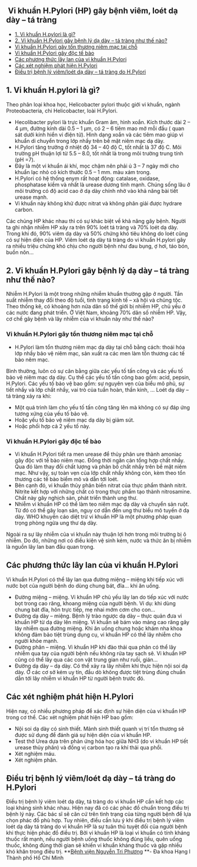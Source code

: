 ## ️ Vi khuẩn H.Pylori (HP) gây bệnh viêm, loét dạ dày – tá tràng

  * [1. Vi khuẩn H.pylori là gì?](https://bvnguyentriphuong.com.vn/benh-truyen-nhiem/vi-khuan-hpylori-hp-gay-benh-viem-loet-da-day-ta-trang#1-vi-khun-hpylori-l-g)
  * [2. Vi khuẩn H.Pylori gây bệnh lý dạ dày – tá tràng như thế nào?](https://bvnguyentriphuong.com.vn/benh-truyen-nhiem/vi-khuan-hpylori-hp-gay-benh-viem-loet-da-day-ta-trang#2-vi-khun-hpylori-gy-bnh-l-d-dy-t-trng-nh-th-no)
  * [Vi khuẩn H.Pylori gây tổn thương niêm mạc tại chỗ](https://bvnguyentriphuong.com.vn/benh-truyen-nhiem/vi-khuan-hpylori-hp-gay-benh-viem-loet-da-day-ta-trang#vi-khun-hpylori-gy-tn-thng-nim-mc-ti-ch)
  * [Vi khuẩn H.Pylori gây độc tế bào](https://bvnguyentriphuong.com.vn/benh-truyen-nhiem/vi-khuan-hpylori-hp-gay-benh-viem-loet-da-day-ta-trang#vi-khun-hpylori-gy-c-t-bo)
  * [Các phương thức lây lan của vi khuẩn H.Pylori](https://bvnguyentriphuong.com.vn/benh-truyen-nhiem/vi-khuan-hpylori-hp-gay-benh-viem-loet-da-day-ta-trang#cc-phng-thc-ly-lan-ca-vi-khun-hpylori)
  * [Các xét nghiệm phát hiện H.Pylori](https://bvnguyentriphuong.com.vn/benh-truyen-nhiem/vi-khuan-hpylori-hp-gay-benh-viem-loet-da-day-ta-trang#cc-xt-nghim-pht-hin-hpylori)
  * [Điều trị bệnh lý viêm/loét dạ dày – tá tràng do H.Pylori](https://bvnguyentriphuong.com.vn/benh-truyen-nhiem/vi-khuan-hpylori-hp-gay-benh-viem-loet-da-day-ta-trang#iu-tr-bnh-l-vimlot-d-dy-t-trng-do-hpylori)


## **1. Vi khuẩn H.pylori là gì?**
Theo phân loại khoa học, Helicobacter pylori thuộc giới vi khuẩn, ngành Proteobacteria, chi Helicobacter, loài H.Pylori.
  * Hecolibacter pylori là trực khuẩn Gram âm, hình xoắn. Kích thước dài 2 – 4 µm, đường kính dài 0.5 – 1 µm, có 2 – 6 tiêm mao mở mỗi đầu ( quan sát dưới kính hiển vi điện tử). Hình dạng xoắn và các tiêm mao giúp vi khuẩn di chuyển trong lớp nhầy trên bề mặt niêm mạc dạ dày.
  * H.Pylori tăng trưởng ở nhiệt độ 34 – 40 độ C, tốt nhất là 37 độ C. Môi trường pH thuận lợi từ 5.5 – 8.0, tốt nhất là trong môi trường trung tính (pH =7).
  * Đây là một vi khuẩn ái khí, mọc chậm nên phải ủ 3 – 7 ngày mới cho khuẩn lạc nhỏ có kích thước 0.5 – 1 mm. màu xám trong.
  * H.Pylori có hệ thống enym rất hoạt động: catalase, oxidase, phosphatase kiềm và nhất là urease dương tính mạnh. Chúng sống lâu ở môi trường có độ acid cao ở dạ dày chính nhờ vào khả năng bài tiết urease mạnh.
  * Vi khuẩn này không khử được nitrat và không phân giải được hydrare carbon.


Các chủng HP khác nhau thì có sự khác biệt về khả năng gây bệnh. Người ta ghi nhận nhiễm HP xảy ra trên 90% loét tá tràng và 70% loét dạ dày. Trong khi đó, 90% viêm dạ dày và 50% chứng khó tiêu không do loét cũng có sự hiện diện của HP.
Viêm loét dạ dày tá tràng do vi khuẩn H.pylori gây ra nhiều triệu chứng khó chịu cho người bệnh như đau bụng, ợ hơi, táo bón, buồn nôn…
## **2. Vi khuẩn H.Pylori gây bệnh lý dạ dày – tá tràng như thế nào?**
Nhiễm H.Pylori là một trong những nhiễm khuẩn thường gặp ở người. Tần suất nhiễm thay đổi theo độ tuổi, tình trạng kinh tế – xã hội và chủng tộc. Theo thống kê, có khoảng hơn nửa dân số thế giới bị nhiễm HP, chủ yếu ở các nước đang phát triển. Ở Việt Nam, khoảng 70% dân số nhiễm HP. Vậy, cơ chế gây bệnh và lây nhiễm của vi khuẩn này như thế nào?
### **Vi khuẩn H.Pylori gây tổn thương niêm mạc tại chỗ**
  * H.Pylori làm tổn thương niêm mạc dạ dày tại chỗ bằng cách: thoái hóa lớp nhầy bảo vệ niêm mạc, sản xuất ra các men làm tổn thương các tế bào nêm mạc.


Bình thường, luôn có sự cân bằng giữa các yếu tố tấn công và các yếu tố bảo vệ niêm mạc dạ dày. Cụ thể các yếu tố tấn công bao gồm: acid, pepsin, H.Pylori. Các yếu tố bảo vệ bao gồm: sự nguyên vẹn của biểu mô phủ, sự tiết nhầy và lớp chất nhầy, vai trò của tuần hoàn, thần kinh, …
Loét dạ dày – tá tràng xảy ra khi:
  * Một quá trình làm cho yếu tố tấn công tăng lên mà không có sự đáp ứng tương xứng của yếu tố bảo vệ.
  * Hoặc yếu tố bảo vệ niêm mạc dạ dày bị giảm sút.
  * Hoặc phối hợp cả 2 yếu tố này.


### **Vi khuẩn H.Pylori gây độc tế bào**
  * Vi khuẩn H.Pylori tiết ra men urease để thủy phân ure thành amoniac gây độc với tế bào niêm mạc. Đồng thời ngăn cản tổng hợp chất nhầy. Qua đó làm thay đổi chất lượng và phân bố chất nhầy trên bề mặt niêm mạc. Như vậy, sự toàn vẹn của lớp chất nhầy không còn, kèm theo tổn thương các tế bào biểm mô và dẫn tới loét.
  * Bên cạnh đó, vi khuẩn thủy phân biến nitrat của thực phẩm thành nitrit. Nitrite kết hợp với những chất có trong thực phẩm tạo thành nitrosamine. Chất này gây nghịch sản, phát triển thành ung thư.
  * Nhiễm vi khuẩn HP có thể làm teo niêm mạc dạ dày và chuyển sản ruột. Từ đó có thể gây loạn sản, nguy cơ dẫn đến ung thư biểu mô tuyến ở dạ dày. WHO khuyến cáo diệt trừ vi khuẩn HP là một phương pháp quan trọng phòng ngừa ung thư dạ dày.


Ngoài ra sự lây nhiễm của vi khuẩn này thuận lợi hơn trong môi trường bị ô nhiễm. Do đó, những nơi có điều kiện vệ sinh kém, nước và thức ăn bị nhiễm là nguồn lây lan ban đầu quan trọng.
## **Các phương thức lây lan của vi khuẩn H.Pylori**
Vi khuẩn H.Pylori có thể lây lan qua đường miệng – miệng khi tiếp xúc với nước bọt của người bệnh do dùng chung bát, đĩa… khi ăn uống.
  * Đường miệng – miệng. Vi khuẩn HP chủ yếu lây lan do tiếp xúc với nước bọt trong cao răng, khoang miệng của người bệnh. Ví dụ: khi dùng chung bát đĩa, hôn trực tiếp, mẹ nhai mớm cơm cho con…
  * Đường dạ dày – miệng. Bệnh lý trào ngược dạ dày – thực quản đưa vi khuẩn HP từ dạ dày lên miệng. Vi khuẩn sẽ bám vào mảng cao răng gây lây nhiễm qua đường miệng. Khi ăn uống chung hoặc khám nha khoa không đảm bảo tiệt trùng dụng cụ, vi khuẩn HP có thể lây nhiễm cho người khỏe mạnh.
  * Đường phân – miệng. Vi khuẩn HP khi đào thải qua phân có thể lây nhiễm qua tay của người bệnh nếu không rửa tay sạch sẽ. Vi khuẩn HP cũng có thể lây qua các con vật trung gian như ruồi, gián…
  * Đường dạ dày – dạ dày. Có thể xảy ra lây nhiễm khi thực hiện nội soi dạ dày. Ở các cơ sở kém uy tín, đầu dò không được tiệt trùng đúng chuẩn dẫn tới lây nhiễm vi khuẩn HP từ người bệnh trước đó.


## **Các xét nghiệm phát hiện H.Pylori**
Hiện nay, có nhiều phương pháp để xác định sự hiện diện của vi khuẩn HP trong cơ thể. Các xét nghiệm phát hiện HP bao gồm:
  * Nội soi dạ dày có sinh thiết. Mảnh sinh thiết quanh vị trí tổn thương sẽ được sử dụng để đánh giá sự hiện diện của vi khuẩn HP.
  * Test thở Urea dựa trên phản ứng hóa học giữa NH3 (do vi khuẩn HP tiết urease thủy phân) và đồng vị carbon tạo ra khí thải qua phổi.
  * Xét nghiệm máu.
  * Xét nghiệm phân.


## **Điều trị bệnh lý viêm/loét dạ dày – tá tràng do H.Pylori**
Điều trị bệnh lý viêm loét dạ dày, tá tràng do vi khuẩn HP cần kết hợp các loại kháng sinh khác nhau. Hiện nay đã có các phác đồ chuẩn trong điều trị bệnh lý này. Các bác sĩ sẽ căn cứ trên tình trạng của từng người bệnh để lựa chọn phác đồ phù hợp. Tuy nhiên, điều cần lưu ý khi điều trị bệnh lý viêm loét dạ dày tá tràng do vi khuẩn HP là sự tuân thủ tuyệt đối của người bệnh khi thực hiện phác đồ điều trị. Bởi vi khuẩn HP là loại vi khuẩn có tính kháng thuốc rất mạnh, nếu người bệnh uống thuốc không đúng liều, quên uống thuốc, không đúng thời gian sẽ khiến vi khuẩn kháng thuốc và gặp nhiều khó khăn trong điều trị.
**[Bệnh viện Nguyễn Tri Phương](https://bvnguyentriphuong.com.vn/) **- Đa khoa Hạng I Thành phố Hồ Chí Minh

